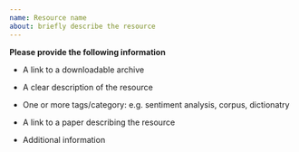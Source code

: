 ```yaml
---
name: Resource name
about: briefly describe the resource
---
```


**Please provide the following information**

- A link to a downloadable archive

- A clear description of the resource

- One or more tags/category: e.g. sentiment analysis, corpus, dictionatry

- A link to a paper describing the resource

- Additional information
